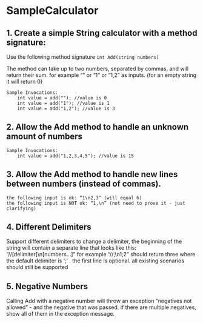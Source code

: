 # SampleCalculator

## 1. Create a simple String calculator with a method signature:
	
  Use the following method signature
	`int Add(string numbers)`
	
  
  The method can take up to two numbers, separated by commas, and will return their sum. 
	for example “” or “1” or “1,2” as inputs.
	(for an empty string it will return 0) 
	
	Sample Invocations:
		int value = add(""); //value is 0
		int value = add("1"); //value is 1
		int value = add("1,2"); //value is 3
		

## 2. Allow the Add method to handle an unknown amount of numbers

	Sample Invocations:
		int value = add("1,2,3,4,5"); //value is 15

## 3.  Allow the Add method to handle new lines between numbers (instead of commas).
	the following input is ok: “1\n2,3” (will equal 6)
	the following input is NOT ok: “1,\n” (not need to prove it - just clarifying)

## 4. Different Delimiters 
  Support different delimiters to change a delimiter, the beginning of the string will contain a separate line that looks like this: “//[delimiter]\n[numbers…]” for example “//;\n1;2” should return three where the default delimiter is ‘;’ .
	the first line is optional. all existing scenarios should still be supported

## 5. Negative Numbers
  Calling Add with a negative number will throw an exception “negatives not allowed” - and the negative that was passed. 
	if there are multiple negatives, show all of them in the exception message.
